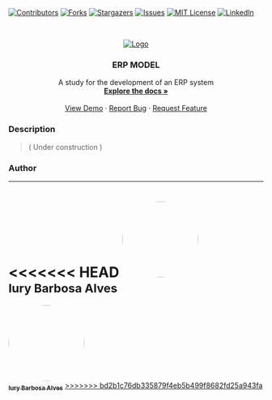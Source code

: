 [![Contributors][contributors-shield]][contributors-url]
[![Forks][forks-shield]][forks-url]
[![Stargazers][stars-shield]][stars-url]
[![Issues][issues-shield]][issues-url]
[![MIT License][license-shield]][license-url]
[![LinkedIn][linkedin-shield]][linkedin-url]

<!-- PROJECT LOGO -->
<br />
<p align="center">
  <a href="https://github.com/Askizin/ERP-backend">
    <img src="https://i.imgur.com/7R5TVmY.png" alt="Logo">
  </a>

  <h3 align="center">ERP MODEL</h3>

  <p align="center">
    A study for the development of an ERP system
    <br />
    <a href="https://github.com/Askizin/ERP-backend"><strong>Explore the docs »</strong></a>
    <br />
    <br />
    <a href="https://github.com/Askizin/ERP-backend">View Demo</a>
    ·
    <a href="https://github.com/Askizin/ERP-backend/issues">Report Bug</a>
    ·
    <a href="https://github.com/Askizin/ERP-backend/issues">Request Feature</a>
  </p>
</p>

### Description

> ( Under construction )


<!-- CONTACT -->
### Author
---

<<<<<<< HEAD
 <a><img style="border-radius: 50%;" src="https://avatars.githubusercontent.com/u/65999604?s=400&u=b16cbc66417f4410798904954a50ce440cb5eb81&v=4" width="150px;" alt=""/>
 <br />
 <sub><b>Iury Barbosa Alves</b></sub></a>  <a href="https://github.com/Askizin" title="Medium"></a>
=======
 <a href="https://github.com/Askizin">
 <img style="border-radius: 50%;" src="https://avatars.githubusercontent.com/u/65999604?s=400&u=b16cbc66417f4410798904954a50ce440cb5eb81&v=4" width="150px;" alt=""/>
 <br />
 <sub><b>Iury Barbosa Alves</b></sub></a> <a href="https://github.com/Askizin" title="Medium".</a>
>>>>>>> bd2b1c76db335879f4eb5b499f8682fd25a943fa

<!-- MARKDOWN LINKS & IMAGES -->
<!-- https://www.markdownguide.org/basic-syntax/#reference-style-links -->
[contributors-shield]: https://img.shields.io/github/contributors/Askizin/ERP-backend.svg?style=for-the-badge
[contributors-url]: https://github.com/Askizin/ERP-backend/graphs/contributors
[forks-shield]: https://img.shields.io/github/forks/Askizin/ERP-backend.svg?style=for-the-badge
[forks-url]: https://github.com/Askizin/ERP-backend/network/members
[stars-shield]: https://img.shields.io/github/stars/Askizin/ERP-backend.svg?style=for-the-badge
[stars-url]: https://github.com/Askizin/ERP-backend/stargazers
[issues-shield]: https://img.shields.io/github/issues/Askizin/ERP-backend.svg?style=for-the-badge
[issues-url]: https://github.com/Askizin/ERP-backend/issues
[license-shield]: https://img.shields.io/github/license/Askizin/ERP-backend.svg?style=for-the-badge
[license-url]: https://github.com/Askizin/ERP-backend/blob/master/LICENSE
[linkedin-shield]: https://img.shields.io/badge/-LinkedIn-black.svg?style=for-the-badge&logo=linkedin&colorB=555
[linkedin-url]:https://www.linkedin.com/in/iury-barbosa-679778139/

